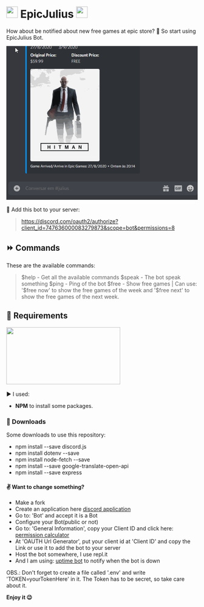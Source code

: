 # <img src="https://freesvg.org/img/ftpackage-games.png" width="30" height="30"/> EpicJulius <img src="https://upload.wikimedia.org/wikipedia/commons/thumb/3/31/Epic_Games_logo.svg/662px-Epic_Games_logo.svg.png" width="30" height="30"/>
How about be notified about new free games at epic store?
:robot: So start using EpicJulius Bot.

![executing](/imgs/executing.gif)

:tada: Add this bot to your server:

> https://discord.com/oauth2/authorize?client_id=747636000083279873&scope=bot&permissions=8

## :fast_forward: Commands
These are the available commands:

> \$help - Get all the available commands
> \$speak - The bot speak something
> \$ping - Ping of the bot
> \$free - Show free games | Can use: '\$free now' to show the free games of the week and '\$free next' to show the free games of the next week.

## :floppy_disk: Requirements

<img src="https://miro.medium.com/max/2800/1*y5YLuOKO5XM7MOzve6XsDQ.png" width="300" height="150">

:arrow_forward: I used: 
- **NPM** to install some packages.

### :arrow_down_small: Downloads
Some downloads to use this repository:

- npm install --save discord.js
- npm install dotenv --save
- npm install node-fetch --save
- npm install --save google-translate-open-api
- npm install --save express

#### :v: Want to change something?

- Make a fork
- Create an application here [discord application](https://discord.com/developers/applications)
- Go to: 'Bot' and accept it is a Bot
- Configure your Bot(public or not)
- Go to: 'General Information', copy your Client ID and click here: [permission calculator](https://discordapi.com/permissions.html#8)
- At 'OAUTH Url Generator', put your client id at 'Client ID' and copy the Link or use it to add the bot to your server
- Host the bot somewhere, I use repl.it
- And I am using: [uptime bot](https://uptimerobot.com/) to notify when the bot is down

OBS.: Don't forget to create a file called '.env' and write 'TOKEN=yourTokenHere' in it. The Token has to be secret, so take care about it.

**Enjoy it :wink:**
